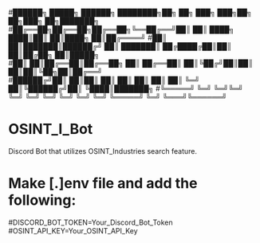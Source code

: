 #██████╗  █████╗ ██████╗ ████████╗██╗  ██╗    ███╗   ███╗██╗   ██╗███╗   ██╗███████╗
#██╔══██╗██╔══██╗██╔══██╗╚══██╔══╝██║  ██║    ████╗ ████║██║   ██║████╗  ██║██╔════╝
#██║  ██║███████║██████╔╝   ██║   ███████║    ██╔████╔██║██║   ██║██╔██╗ ██║█████╗  
#██║  ██║██╔══██║██╔══██╗   ██║   ██╔══██║    ██║╚██╔╝██║██║   ██║██║╚██╗██║██╔══╝  
#██████╔╝██║  ██║██║  ██║   ██║   ██║  ██║    ██║ ╚═╝ ██║╚██████╔╝██║ ╚████║███████╗
#╚═════╝ ╚═╝  ╚═╝╚═╝  ╚═╝   ╚═╝   ╚═╝  ╚═╝    ╚═╝     ╚═╝ ╚═════╝ ╚═╝  ╚═══╝╚══════╝


# OSINT_I_Bot
Discord Bot that utilizes OSINT_Industries search feature.

# Make [.]env file and add the following:
#DISCORD_BOT_TOKEN=Your_Discord_Bot_Token
#OSINT_API_KEY=Your_OSINT_API_Key
